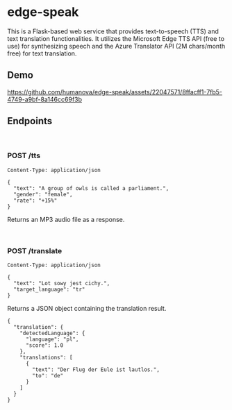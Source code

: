 # edge-speak

This is a Flask-based web service that provides text-to-speech (TTS) and text translation functionalities. It utilizes the Microsoft Edge TTS API (free to use) for synthesizing speech and the Azure Translator API (2M chars/month free) for text translation.

## Demo

https://github.com/humanova/edge-speak/assets/22047571/8ffacff1-7fb5-4749-a9bf-8a146cc69f3b

## Endpoints
<br>

### POST /tts
```
Content-Type: application/json

{
  "text": "A group of owls is called a parliament.",
  "gender": "female",
  "rate": "+15%"
}
```

Returns an MP3 audio file as a response.

<br>

### POST /translate
```
Content-Type: application/json

{
  "text": "Lot sowy jest cichy.",
  "target_language": "tr"
}
```
Returns a JSON object containing the translation result.
```
{
  "translation": {
    "detectedLanguage": {
      "language": "pl",
      "score": 1.0
    },
    "translations": [
      {
        "text": "Der Flug der Eule ist lautlos.",
        "to": "de"
      }
    ]
  }
}
```
